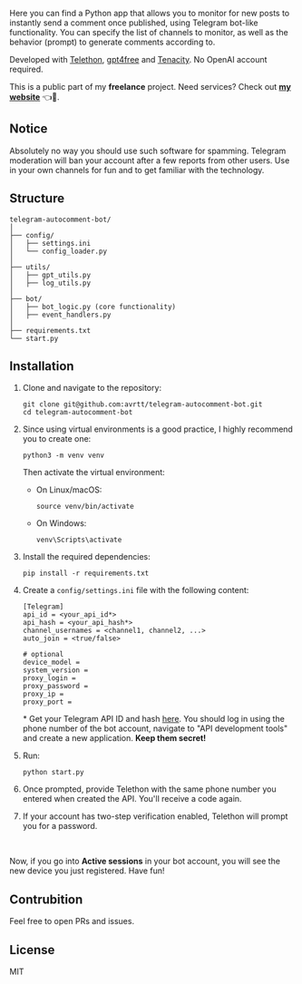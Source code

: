 Here you can find a Python app that allows you to monitor for new posts to instantly send a comment once published, using Telegram bot-like functionality. You can specify the list of channels to monitor, as well as the behavior (prompt) to generate comments according to.  

Developed with [Telethon](https://github.com/LonamiWebs/Telethon), [gpt4free](https://github.com/xtekky/gpt4free) and [Tenacity](https://github.com/jd/tenacity). No OpenAI account required.

This is a public part of my **freelance** project. Need services? Check out **[my website](https://avrtt.github.io/freelance)** 👈👀.   

## Notice
Absolutely no way you should use such software for spamming. Telegram moderation will ban your account after a few reports from other users. Use in your own channels for fun and to get familiar with the technology. 

## Structure

```
telegram-autocomment-bot/
│
├── config/
│   ├── settings.ini
│   └── config_loader.py
│
├── utils/
│   ├── gpt_utils.py
│   ├── log_utils.py
│
├── bot/
│   ├── bot_logic.py (core functionality)
│   ├── event_handlers.py
│
├── requirements.txt
└── start.py
```

## Installation
1. Clone and navigate to the repository:
    ```
    git clone git@github.com:avrtt/telegram-autocomment-bot.git
    cd telegram-autocomment-bot
    ```

2. Since using virtual environments is a good practice, I highly recommend you to create one:
    ```
    python3 -m venv venv
    ```

    Then activate the virtual environment:
    - On Linux/macOS:
        ```
        source venv/bin/activate
        ```
    - On Windows:
        ```
        venv\Scripts\activate
        ```

3. Install the required dependencies:
    ```
    pip install -r requirements.txt
    ```

4. Create a `config/settings.ini` file with the following content:
    ```
    [Telegram]
    api_id = <your_api_id*>
    api_hash = <your_api_hash*>
    channel_usernames = <channel1, channel2, ...>
    auto_join = <true/false>

    # optional
    device_model =
    system_version =
    proxy_login =
    proxy_password =
    proxy_ip =
    proxy_port =
    ```
    \* Get your Telegram API ID and hash [here](https://my.telegram.org/auth). You should log in using the phone number of the bot account, navigate to "API development tools" and create a new application. **Keep them secret!**

5. Run:
    ```
    python start.py
    ```

6. Once prompted, provide Telethon with the same phone number you entered when created the API. You'll receive a code again.

7. If your account has two-step verification enabled, Telethon will prompt you for a password.

<br>

Now, if you go into **Active sessions** in your bot account, you will see the new device you just registered. Have fun!

## Contrubition
Feel free to open PRs and issues.

## License
MIT
